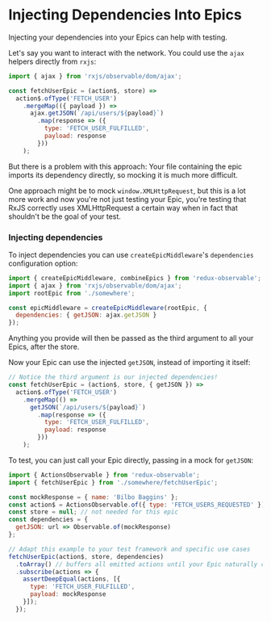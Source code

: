# Injecting Dependencies Into Epics

Injecting your dependencies into your Epics can help with testing.

Let's say you want to interact with the network. You could use the `ajax` helpers directly from `rxjs`:

```js
import { ajax } from 'rxjs/observable/dom/ajax';

const fetchUserEpic = (action$, store) =>
  action$.ofType('FETCH_USER')
    .mergeMap(({ payload }) =>
      ajax.getJSON(`/api/users/${payload}`)
        .map(response => ({
          type: 'FETCH_USER_FULFILLED',
          payload: response
        }))
    );
```

But there is a problem with this approach: Your file containing the epic imports its dependency directly, so mocking it is much more difficult.

One approach might be to mock `window.XMLHttpRequest`, but this is a lot more work and now you're not just testing your Epic, you're testing that RxJS correctly uses XMLHttpRequest a certain way when in fact that shouldn't be the goal of your test.

### Injecting dependencies

To inject dependencies you can use `createEpicMiddleware`'s `dependencies` configuration option:

```js
import { createEpicMiddleware, combineEpics } from 'redux-observable';
import { ajax } from 'rxjs/observable/dom/ajax';
import rootEpic from './somewhere';

const epicMiddleware = createEpicMiddleware(rootEpic, {
  dependencies: { getJSON: ajax.getJSON }
});
```

Anything you provide will then be passed as the third argument to all your Epics, after the store.

Now your Epic can use the injected `getJSON`, instead of importing it itself:

```js
// Notice the third argument is our injected dependencies!
const fetchUserEpic = (action$, store, { getJSON }) =>
  action$.ofType('FETCH_USER')
    .mergeMap(() =>
      getJSON(`/api/users/${payload}`)
        .map(response => ({
          type: 'FETCH_USER_FULFILLED',
          payload: response
        }))
    );

```

To test, you can just call your Epic directly, passing in a mock for `getJSON`:

```js
import { ActionsObservable } from 'redux-observable';
import { fetchUserEpic } from './somewhere/fetchUserEpic';

const mockResponse = { name: 'Bilbo Baggins' };
const action$ = ActionsObservable.of({ type: 'FETCH_USERS_REQUESTED' });
const store = null; // not needed for this epic
const dependencies = {
  getJSON: url => Observable.of(mockResponse)
};

// Adapt this example to your test framework and specific use cases
fetchUserEpic(action$, store, dependencies)
  .toArray() // buffers all emitted actions until your Epic naturally completes()
  .subscribe(actions => {
    assertDeepEqual(actions, [{
      type: 'FETCH_USER_FULFILLED',
      payload: mockResponse
    }]);
  });
```